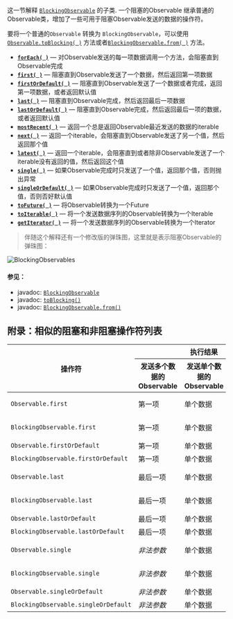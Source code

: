 这一节解释 [`BlockingObservable`](http://reactivex.io/RxJava/javadoc/rx/observables/BlockingObservable.html) 的子类. 一个阻塞的Observable 继承普通的Observable类，增加了一些可用于阻塞Observable发送的数据的操作符。

要将一个普通的`Observable` 转换为 `BlockingObservable`，可以使用 [`Observable.toBlocking( )`](http://reactivex.io/RxJava/javadoc/rx/Observable.html#toBlocking()) 方法或者[`BlockingObservable.from( )`](http://reactivex.io/RxJava/javadoc/rx/observables/BlockingObservable.html#from(rx.Observable)) 方法。

* [**`forEach( )`**](http://reactivex.io/documentation/operators/subscribe.html) — 对Observable发送的每一项数据调用一个方法，会阻塞直到Observable完成
* [**`first( )`**](http://reactivex.io/documentation/operators/first.html) — 阻塞直到Observable发送了一个数据，然后返回第一项数据
* [**`firstOrDefault( )`**](http://reactivex.io/documentation/operators/first.html) — 阻塞直到Observable发送了一个数据或者完成，返回第一项数据，或者返回默认值
* [**`last( )`**](http://reactivex.io/documentation/operators/last.html) — 阻塞直到Observable完成，然后返回最后一项数据
* [**`lastOrDefault( )`**](http://reactivex.io/documentation/operators/last.html) — 阻塞直到Observable完成，然后返回最后一项的数据，或者返回默认值
* [**`mostRecent( )`**](http://reactivex.io/documentation/operators/first.html) — 返回一个总是返回Observable最近发送的数据的iterable
* [**`next( )`**](http://reactivex.io/documentation/operators/takelast.html) — 返回一个iterable，会阻塞直到Observable发送了另一个值，然后返回那个值
* [**`latest( )`**](http://reactivex.io/documentation/operators/first.html) — 返回一个iterable，会阻塞直到或者除非Observable发送了一个iterable没有返回的值，然后返回这个值
* [**`single( )`**](http://reactivex.io/documentation/operators/first.html) — 如果Observable完成时只发送了一个值，返回那个值，否则抛出异常
* [**`singleOrDefault( )`**](http://reactivex.io/documentation/operators/first.html) — 如果Observable完成时只发送了一个值，返回那个值，否则否好默认值
* [**`toFuture( )`**](http://reactivex.io/documentation/operators/to.html) — 将Observable转换为一个Future
* [**`toIterable( )`**](http://reactivex.io/documentation/operators/to.html) — 将一个发送数据序列的Observable转换为一个Iterable
* [**`getIterator( )`**](http://reactivex.io/documentation/operators/to.html) — 将一个发送数据序列的Observable转换为一个Iterator

> 伴随这个解释还有一个修改版的弹珠图，这里就是表示阻塞Observable的弹珠图：

![BlockingObservables](images/rx-operators/B.legend.png)

#### 参见：
* javadoc: <a href="http://reactivex.io/RxJava/javadoc/rx/observables/BlockingObservable.html">`BlockingObservable`</a>
* javadoc: <a href="http://reactivex.io/RxJava/javadoc/rx/Observable.html#toBlocking()">`toBlocking()`</a>
* javadoc: <a href="http://reactivex.io/RxJava/javadoc/rx/observables/BlockingObservable.html#from(rx.Observable)">`BlockingObservable.from()`</a>

## 附录：相似的阻塞和非阻塞操作符列表

<table>
 <thead>
  <tr><th rowspan="2">操作符</th><th colspan="3">执行结果</th><th rowspan="2">Rx.NET等价操作</th></tr>
  <tr><th>发送多个数据的Observable</th><th>发送单个数据的Observable</th><th>不发送数据的Observable</th></tr>
 </thead>
 <tbody>
  <tr><td><code>Observable.first</code></td><td> 第一项</td><td>单个数据</td><td><i>该元素不存在</i></td><td><code>firstAsync</code></td></tr>
  <tr><td><code>BlockingObservable.first</code></td><td> 第一项</td><td>单个数据</td><td><i>该元素不存在</i></td><td><code>first</code></td></tr>
  <tr><td><code>Observable.firstOrDefault</code></td><td> 第一项</td><td>单个数据</td><td>默认数据</td><td><code>firstOrDefaultAsync</code></td></tr>
  <tr><td><code>BlockingObservable.firstOrDefault</code></td><td> 第一项</td><td>单个数据</td><td>默认数据</td><td><code>firstOrDefault</code></td></tr>
  <tr><td><code>Observable.last</code></td><td>最后一项</td><td>单个数据</td><td><i>该元素不存在</i></td><td><code>lastAsync</code></td></tr>
  <tr><td><code>BlockingObservable.last</code></td><td>最后一项</td><td>单个数据</td><td><i>该元素不存在</i></td><td><code>last</code></td></tr>
  <tr><td><code>Observable.lastOrDefault</code></td><td>最后一项</td><td>单个数据</td><td>默认数据</td><td><code>lastOrDefaultAsync</code></td></tr>
  <tr><td><code>BlockingObservable.lastOrDefault</code></td><td>最后一项</td><td>单个数据</td><td>默认数据</td><td><code>lastOrDefault</code></td></tr>
  <tr><td><code>Observable.single</code></td><td><i>非法参数</i></td><td>单个数据</td><td><i>该元素不存在</i></td><td><code>singleAsync</code></td></tr>
  <tr><td><code>BlockingObservable.single</code></td><td><i>非法参数</i></td><td>单个数据</td><td><i>该元素不存在</i></td><td><code>single</code></td></tr>
  <tr><td><code>Observable.singleOrDefault</code></td><td><i>非法参数</i></td><td>单个数据</td><td>默认数据</td><td><code>singleOrDefaultAsync</code></td></tr>
  <tr><td><code>BlockingObservable.singleOrDefault</code></td><td><i>非法参数</i></td><td>单个数据</td><td>默认数据</td><td><code>singleOrDefault</code></td></tr>
 </tbody>
</table>
